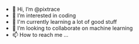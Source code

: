 - 👋 Hi, I’m @pixtrace
- 👀 I’m interested in coding
- 🌱 I'm currently learning a lot of good stuff
- 💞️ I’m looking to collaborate on machine learning
- 📫 How to reach me ...

<!---
pixtrace/pixtrace is a ✨ special ✨ repository because its `README.md` (this file) appears on your GitHub profile.
You can click the Preview link to take a look at your changes.
--->
